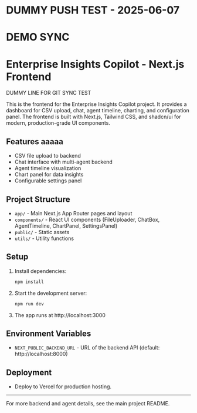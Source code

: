 # DUMMY PUSH TEST - 2025-06-07
# DEMO SYNC
# Enterprise Insights Copilot - Next.js Frontend

DUMMY LINE FOR GIT SYNC TEST

This is the frontend for the Enterprise Insights Copilot project. It provides a dashboard for CSV upload, chat, agent timeline, charting, and configuration panel. The frontend is built with Next.js, Tailwind CSS, and shadcn/ui for modern, production-grade UI components.

## Features aaaaa 

- CSV file upload to backend
- Chat interface with multi-agent backend
- Agent timeline visualization
- Chart panel for data insights
- Configurable settings panel

## Project Structure

- `app/` - Main Next.js App Router pages and layout
- `components/` - React UI components (FileUploader, ChatBox, AgentTimeline, ChartPanel, SettingsPanel)
- `public/` - Static assets
- `utils/` - Utility functions

## Setup

1. Install dependencies:

   ```bash
   npm install
   ```

2. Start the development server:

   ```bash
   npm run dev
   ```

3. The app runs at http://localhost:3000

## Environment Variables

- `NEXT_PUBLIC_BACKEND_URL` - URL of the backend API (default: http://localhost:8000)

## Deployment

- Deploy to Vercel for production hosting.

---

For more backend and agent details, see the main project README.
